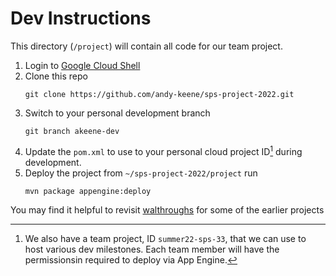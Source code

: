 # Dev Instructions

This directory (`/project`) will contain all code for our team project.

1. Login to [Google Cloud Shell](https://ssh.cloud.google.com/cloudshell/editor)
1. Clone this repo 
    ```
    git clone https://github.com/andy-keene/sps-project-2022.git
    ```
1. Switch to your personal development branch
    ```
    git branch akeene-dev
    ```
1. Update the `pom.xml` to use to your personal cloud project ID[^1] during development. 
1. Deploy the project from `~/sps-project-2022/project` run 
    ```
    mvn package appengine:deploy
    ```

You may find it helpful to revisit [walthroughs](https://github.com/google/software-product-sprint) for some of the earlier projects

[^1]: We also have a team project, ID `summer22-sps-33`, that we can use to host various dev milestones. Each team member will have the permissionsin required to deploy via App Engine.